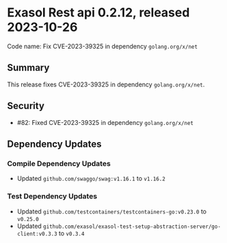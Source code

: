# Exasol Rest api 0.2.12, released 2023-10-26

Code name: Fix CVE-2023-39325 in dependency `golang.org/x/net`

## Summary

This release fixes CVE-2023-39325 in dependency `golang.org/x/net`.

## Security

* #82: Fixed CVE-2023-39325 in dependency `golang.org/x/net`

## Dependency Updates

### Compile Dependency Updates

* Updated `github.com/swaggo/swag:v1.16.1` to `v1.16.2`

### Test Dependency Updates

* Updated `github.com/testcontainers/testcontainers-go:v0.23.0` to `v0.25.0`
* Updated `github.com/exasol/exasol-test-setup-abstraction-server/go-client:v0.3.3` to `v0.3.4`
